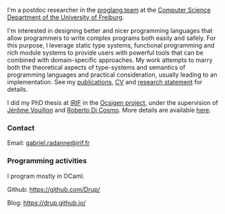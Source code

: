 I'm a postdoc researcher in the
[proglang team](http://proglang.informatik.uni-freiburg.de/)
at the [Computer Science Department of the University
of Freiburg](http://www.informatik.uni-freiburg.de/).

I'm interested in designing better and nicer programming languages that
allow programmers to write complex programs both easily and safely.
For this purpose, I leverage static type systems, functional programming
and rich module systems to provide users with powerful tools that can
be combined with domain-specific approaches.
My work attempts to marry both the
theoretical aspects of type-systems and semantics of programming languages and
practical consideration, usually leading to an implementation.
See my [publications](publications.html), [CV][] and [research statement][] for details.

I did my PhD thesis at [IRIF][] in the [Ocsigen project][ocsigen], under the supervision of [Jérôme Vouillon][] and [Roberto Di Cosmo][]. More details are available [here](phdthesis.html).

[IRIF]: https://www.irif.fr/
[Jérôme Vouillon]: https://www.irif.fr/~vouillon/
[Roberto Di Cosmo]: http://dicosmo.org/

[CV]: cv.pdf
[research statement]: research_statement.pdf

[ocsigen]: http://ocsigen.org/

### Contact

Email: <gabriel.radanne@irif.fr>

### Programming activities

I program mostly in OCaml.

Github: <https://github.com/Drup/>

Blog: <https://drup.github.io/>
